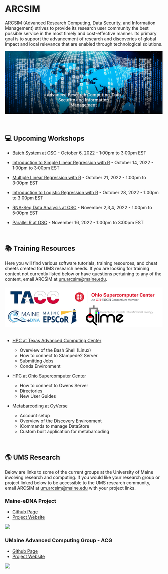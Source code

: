 # ARCSIM


ARCSIM (Advanced Research Computing, Data Security, and Information Management) strives to provide its research user community the best possible service in the most timely and cost-effective manner. Its primary goal is to support the advancement of research and discoveries of global impact and local relevance that are enabled through technological solutions.


![arcsim](https://github.com/umaine-research/.github/blob/main/arcsim.png)

<br />


## 💻  Upcoming Workshops


- [Batch System at OSC](https://www.osc.edu/calendar/events/2022_10_06-webinar_batch_system_at_osc) - October 6, 2022 - 1:00pm to 3:00pm EST

- [Introduction to Simple Linear Regression with R](https://www.osc.edu/calendar/events/2022_10_14-webinar_introduction_to_simple_linear_regression_with_r) - October 14, 2022 - 1:00pm to 3:00pm EST

- [Multiple Linear Regression with R](https://www.osc.edu/calendar/events/2022_10_21-webinar_multiple_linear_regression_with_r) - October 21, 2022 - 1:00pm to 3:00pm EST

- [Introduction to Logistic Regression with R](https://www.osc.edu/calendar/events/2022_10_28-webinar_introduction_to_logistic_regression_with_r) - October 28, 2022 - 1:00pm to 3:00pm EST

- [RNA-Seq Data Analysis at OSC](https://www.osc.edu/calendar/events/2022_11_02-webinar_rna_seq_data_analysis_at_osc) - November 2,3,4, 2022 - 1:00pm to 5:00pm EST

- [Parallel R at OSC](https://www.osc.edu/calendar/events/2022_11_16-parallel_r_at_osc) - November 16, 2022 - 1:00pm to 3:00pm EST

<br>

## 📚 Training Resources

Here you will find various software tutorials, training resources, and cheat sheets created for UMS research needs. If you are looking for training content not currently listed below or have questions pertaining to any of the content, email ARCSIM at <um.arcsim@maine.edu>.
<br>
<br>
<img src="https://github.com/umaine-research/TACC_Training/blob/main/logos.png" width="550">
<br>
<br>

- [HPC at Texas Advanced Computing Center](https://github.com/umaine-research/TACC_Training/wiki)

  - Overview of the Bash Shell (Linux)
  - How to connect to Stampede2 Server
  - Submitting Jobs
  - Conda Environment

- [HPC at Ohio Supercomputer Center](https://github.com/umaine-research/OSC_Training/wiki)

  - How to connect to Owens Server
  - Directories
  - New User Guides

- [Metabarcoding at CyVerse](https://github.com/umaine-research/metebarcoding-docker/wiki)

  - Account setup
  - Overview of the Discovery Environment
  - iCommands to manage DataStore
  - Custom built application for metabarcoding

<br>

## 🌎  UMS Research

Below are links to some of the current groups at the University of Maine involving research and computing. If you would like your research group or project linked below to be accessible to the UMS research community, email ARCSIM at <um.arcsim@maine.edu> with your project links. 


 ### Maine-eDNA Project

   - [Github Page](https://github.com/Maine-eDNA)
   - [Project Website](https://umaine.edu/edna/)
  <img src="https://umaine.edu/epscor/wp-content/uploads/sites/25/2020/03/MSWC-Large-e1626257540779.png" width="100">
   
 ### UMaine Advanced Computing Group - ACG
  
   - [Github Page](https://github.com/UMaineACG)
   - [Project Website](https://acg.maine.edu/)
  <img src="https://acg.maine.edu/wp-content/uploads/2017/06/cropped-ACG-logo.png" width="100">











